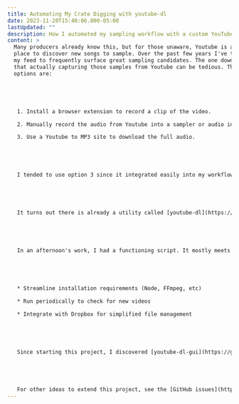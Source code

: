 ```yaml
---
title: Automating My Crate Digging with youtube-dl
date: 2023-11-20T15:40:06.000-05:00
lastUpdated: ""
description: How I automated my sampling workflow with a custom YouTube downloader script
content: >
  Many producers already know this, but for those unaware, Youtube is an amazing
  place to discover new songs to sample. Over the past few years I've tailored
  my feed to frequently surface great sampling candidates. The one downside is
  that actually capturing those samples from Youtube can be tedious. The main
  options are:





   1. Install a browser extension to record a clip of the video.

   2. Manually record the audio from Youtube into a sampler or audio interface.

   3. Use a Youtube to MP3 site to download the full audio.





   I tended to use option 3 since it integrated easily into my workflow. However, I wondered - could this be automated? As a developer, I figured building a script to handle this would not be too complex. 





   It turns out there is already a utility called [youtube-dl](https://github.com/ytdl-org/youtube-dl) that downloads Youtube videos. I could have used it directly, but wanted to simplify the interface by wrapping it in a Node script. My goal was to easily download samples from specified playlists without worrying about command line options.





   In an afternoon's work, I had a functioning script. It mostly meets my needs, but there are areas for improvement:





   * Streamline installation requirements (Node, FFmpeg, etc) 

   * Run periodically to check for new videos

   * Integrate with Dropbox for simplified file management





   Since starting this project, I discovered [youtube-dl-gui](https://github.com/StefanLobbenmeier/youtube-dl-gui), an excellent cross-platform UI for youtube-dl. For my use case, its only missing feature is something similar to the `download-archive` option that the cli has, which ensures the utility only downloads videos that haven't already been downloaded. Still, for most people, I would recommend this app over questionable Youtube converter sites.





   For other ideas to extend this project, see the [GitHub issues](https://github.com/omawhite/node-youtube-crate-digger/issues). Contributions are also welcome! Please let me know in the comments if you have experience with youtube-dl or similar tools, or if you've built any custom automation for your creative workflow.
---
```

